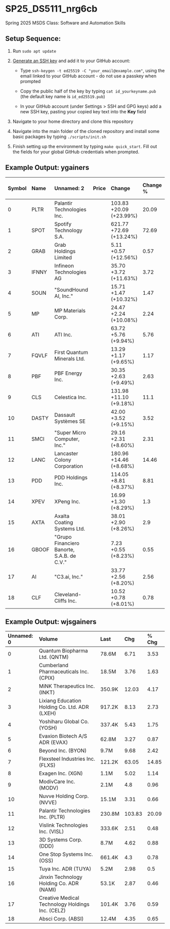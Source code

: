 # SP25_DS5111_nrg6cb
Spring 2025 MSDS Class: Software and Automation Skills

## Setup Sequence:
1. Run `sudo apt update`

2. [Generate an SSH key](https://docs.github.com/en/authentication/connecting-to-github-with-ssh/generating-a-new-ssh-key-and-adding-it-to-the-ssh-agent) and add it to your GitHub account:
	* Type `ssh-keygen -t ed25519 -C "your_email@example.com"`, using the email linked to your GitHub account - do not use a passkey when prompted

	* Copy the public half of the key by typing `cat id_yourkeyname.pub` (the default key name is `id_ed25519.pub`)

	* In your GitHub account (under Settings > SSH and GPG keys) add a new SSH key, pasting your copied key text into the **Key** field

3.  Navigate to your home directory and clone this repository

4.  Navigate into the main folder of the cloned repository and install some basic packages by typing `./scripts/init.sh`

5. Finish setting up the environment by typing `make quick_start`. Fill out the fields for your global GitHub credentials when prompted.

## Example Output: ygainers
|Symbol|Name|Unnamed: 2|Price|Change|Change %|Volume|Avg Vol (3M)|Market Cap|P/E Ratio (TTM)|52 Wk Change %|52 Wk Range
|:------|:----|:----------|:-----|:------|:--------|:------|:------------|:----------|:---------------|:--------------|:-----------|
0|PLTR|Palantir Technologies Inc.||103.83 +20.09 (+23.99%)|20.09|+23.99%|228.64M|82.568M|236.527B|432.63|254.83%|
1|SPOT|Spotify Technology S.A.||621.77 +72.69 (+13.24%)|72.69|+13.24%|6.513M|2.695M|125.647B|177.14|127.99%|
2|GRAB|Grab Holdings Limited||5.11 +0.57 (+12.56%)|0.57|+12.56%|75.962M|34.733M|20.578B|-|37.58%|
3|IFNNY|Infineon Technologies AG||35.70 +3.72 (+11.63%)|3.72|+11.63%|86616|271133|48.406B|25.68|-7.29%|
4|SOUN|"SoundHound AI, Inc."||15.71 +1.47 (+10.32%)|1.47|+10.32%|52.354M|75.853M|6.179B|-|732.75%|
5|MP|MP Materials Corp.||24.47 +2.24 (+10.08%)|2.24|+10.08%|8.822M|2.97M|3.994B|-|34.32%|
6|ATI|ATI Inc.||63.72 +5.76 (+9.94%)|5.76|+9.94%|4.646M|1.392M|9.089B|24.51|44.39%|
7|FQVLF|First Quantum Minerals Ltd.||13.29 +1.17 (+9.65%)|1.17|+9.65%|17993|228076|11.087B|-|35.08%|
8|PBF|PBF Energy Inc.||30.35 +2.63 (+9.49%)|2.63|+9.49%|2.735M|2.094M|3.494B|-|-47.24%|
9|CLS|Celestica Inc.||131.98 +11.10 (+9.18%)|11.1|+9.18%|5.343M|3.148M|15.401B|36.56|232.45%|
10|DASTY|Dassault Systèmes SE||42.00 +3.52 (+9.15%)|3.52|+9.15%|21021|174567|56.238B|47.73|-17.81%|
11|SMCI|"Super Micro Computer, Inc."||29.16 +2.31 (+8.60%)|2.31|+8.60%|35.362M|69.744M|17.075B|13.38|-60.72%|
12|LANC|Lancaster Colony Corporation||180.96 +14.46 (+8.68%)|14.46|+8.68%|389508|133186|4.989B|28.72|-11.27%|
13|PDD|PDD Holdings Inc.||114.05 +8.81 (+8.37%)|8.81|+8.37%|12.991M|9.68M|158.389B|10.27|-18.28%|
14|XPEV|XPeng Inc.||16.99 +1.30 (+8.29%)|1.3|+8.29%|15.477M|11.593M|15.986B|-|86.12%|
15|AXTA|Axalta Coating Systems Ltd.||38.01 +2.90 (+8.26%)|2.9|+8.26%|4.803M|1.721M|8.289B|23.76|7.86%|
16|GBOOF|"Grupo Financiero Banorte, S.A.B. de C.V."||7.23 +0.55 (+8.23%)|0.55|+8.23%|198800|23738|20.339B|7.45|-32.96%|
17|AI|"C3.ai, Inc."||33.77 +2.56 (+8.20%)|2.56|+8.20%|5.133M|7.847M|4.359B|-|20.83%|
18|CLF|Cleveland-Cliffs Inc.||10.52 +0.78 (+8.01%)|0.78|+8.01%|13.61M|14.745M|5.196B|-|-50.76%|

## Example Output: wjsgainers
|Unnamed: 0|Volume|Last|Chg|% Chg
|:----------|:------|:----|:---|:-----|
0|Quantum Biopharma Ltd. (QNTM)|78.6M|6.71|3.53|111.01
1|Cumberland Pharmaceuticals Inc. (CPIX)|18.5M|3.76|1.63|76.53
2|MiNK Therapeutics Inc. (INKT)|350.9K|12.03|4.17|53.05
3|Lixiang Education Holding Co. Ltd. ADR (LXEH)|917.2K|8.13|2.73|50.56
4|Yoshiharu Global Co. (YOSH)|337.4K|5.43|1.75|47.55
5|Evaxion Biotech A/S ADR (EVAX)|62.8M|3.27|0.87|36.25
6|Beyond Inc. (BYON)|9.7M|9.68|2.42|33.33
7|Flexsteel Industries Inc. (FLXS)|121.2K|63.05|14.85|30.81
8|Exagen Inc. (XGN)|1.1M|5.02|1.14|29.38
9|ModivCare Inc. (MODV)|2.1M|4.8|0.96|25.0
10|Nuvve Holding Corp. (NVVE)|15.1M|3.31|0.66|24.91
11|Palantir Technologies Inc. (PLTR)|230.8M|103.83|20.09|23.99
12|Vislink Technologies Inc. (VISL)|333.6K|2.51|0.48|23.65
13|3D Systems Corp. (DDD)|8.7M|4.62|0.88|23.53
14|One Stop Systems Inc. (OSS)|661.4K|4.3|0.78|22.16
15|Tuya Inc. ADR (TUYA)|5.2M|2.98|0.5|20.16
16|Jinxin Technology Holding Co. ADR (NAMI)|53.1K|2.87|0.46|19.0
17|Creative Medical Technology Holdings Inc. (CELZ)|101.4K|3.76|0.59|18.61
18|Absci Corp. (ABSI)|12.4M|4.35|0.65|17.57

